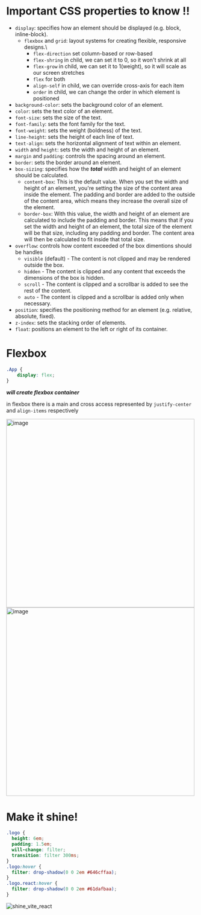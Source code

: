 # Important CSS properties to know !!

- `display`: specifies how an element should be displayed (e.g. block, inline-block).
  - `flexbox` and `grid`: layout systems for creating flexible, responsive designs.\
    - `flex-direction` set column-based or row-based
    - `flex-shring` in child, we can set it to 0, so it won't shrink at all
    - `flex-grow` in child, we can set it to 1(weight), so it will scale as our screen stretches
    - `flex` for both
    - `align-self` in child, we can override cross-axis for each item
    - `order` in child, we can change the order in which element is positioned
- `background-color`: sets the background color of an element.
- `color`: sets the text color of an element.
- `font-size`: sets the size of the text.
- `font-family`: sets the font family for the text.
- `font-weight`: sets the weight (boldness) of the text.
- `line-height`: sets the height of each line of text.
- `text-align`: sets the horizontal alignment of text within an element.
- `width` and `height`: sets the width and height of an element.
- `margin` and `padding`: controls the spacing around an element.
- `border`: sets the border around an element.
- `box-sizing`: specifies how the **_total_** width and height of an element should be calculated.
  - `content-box`: This is the default value. When you set the width and height of an element, you're setting the size of the content area inside the element. The padding and border are added to the outside of the content area, which means they increase the overall size of the element.
  - `border-box`: With this value, the width and height of an element are calculated to include the padding and border. This means that if you set the width and height of an element, the total size of the element will be that size, including any padding and border. The content area will then be calculated to fit inside that total size.
- `overflow`: controls how content exceeded of the box dimentions should be handles
  - `visible` (default) - The content is not clipped and may be rendered outside the box.
  - `hidden` - The content is clipped and any content that exceeds the dimensions of the box is hidden.
  - `scroll` - The content is clipped and a scrollbar is added to see the rest of the content.
  - `auto` - The content is clipped and a scrollbar is added only when necessary.
- `position`: specifies the positioning method for an element (e.g. relative, absolute, fixed).
- `z-index`: sets the stacking order of elements.
- `float`: positions an element to the left or right of its container.


# Flexbox

```css
.App {
    display: flex;
}
```  
**_will create flexbox container_**

in flexbox there is a main and cross access represented by `justify-center` and `align-items` respectively

<img src="https://user-images.githubusercontent.com/63263301/229141149-51268235-fb6a-44bc-9309-ba8ae5f6477b.png" width=500px alt="image">
<img src="https://user-images.githubusercontent.com/63263301/229141218-9420920e-e0a7-4afb-acfa-d3f20e7c9220.png" width=500px alt="image">

# Make it shine!
```css
.logo {
  height: 6em;
  padding: 1.5em;
  will-change: filter;
  transition: filter 300ms;
}
.logo:hover {
  filter: drop-shadow(0 0 2em #646cffaa);
}
.logo.react:hover {
  filter: drop-shadow(0 0 2em #61dafbaa);
}
```
![shine_vite_react](https://user-images.githubusercontent.com/63263301/229606711-de23da93-ba8f-437a-b265-017aef01194e.gif)
